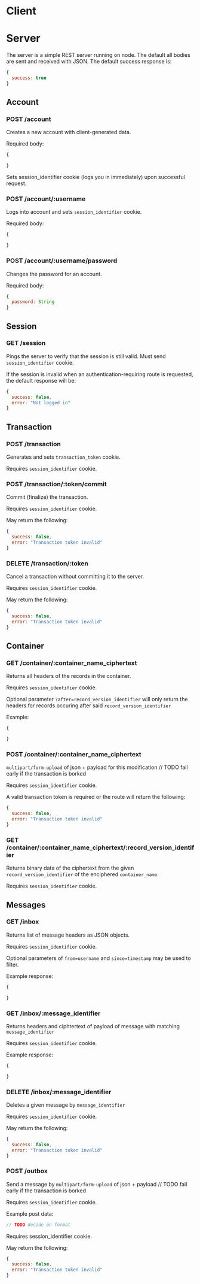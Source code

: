 # Client

# Server

The server is a simple REST server running on node. The default all bodies are sent and received with JSON. The default success response is:

````javascript
{
  success: true
}
````

## Account

### POST /account

Creates a new account with client-generated data.

Required body:

````javascript
{

}
````

Sets session_identifier cookie (logs you in immediately) upon successful request.

### POST /account/:username

Logs into account and sets `session_identifier` cookie.

Required body:

````javascript
{

}
````

### POST /account/:username/password

Changes the password for an account.

Required body:

````javascript
{
  password: String
}
````

## Session

### GET /session

Pings the server to verify that the session is still valid. Must send `session_identifier` cookie.

If the session is invalid when an authentication-requiring route is requested, the default response will be:

````javascript
{
  success: false,
  error: "Not logged in"
}
````

## Transaction

### POST /transaction

Generates and sets `transaction_token` cookie.

Requires `session_identifier` cookie.

### POST /transaction/:token/commit

Commit (finalize) the transaction.

Requires `session_identifier` cookie.

May return the following:

````javascript
{
  success: false,
  error: "Transaction token invalid"
}
````

### DELETE /transaction/:token

Cancel a transaction without committing it to the server.

Requires `session_identifier` cookie.

May return the following:

````javascript
{
  success: false,
  error: "Transaction token invalid"
}
````

## Container

### GET /container/:container_name_ciphertext

Returns all headers of the records in the container.

Requires `session_identifier` cookie.

Optional parameter `?after=record_version_identifier` will only return the headers for records occuring after said `record_version_identifier`

Example:

````javascript
{

}
````

### POST /container/:container_name_ciphertext

`multipart/form-upload` of json + payload for this modification
// TODO fail early if the transaction is borked

Requires `session_identifier` cookie.

A valid transaction token is required or the route will return the following:

````javascript
{
  success: false,
  error: "Transaction token invalid"
}
````

### GET /container/:container_name_ciphertext/:record_version_identifier

Returns binary data of the ciphertext from the given `record_version_identifier` of the enciphered `container_name`.

Requires `session_identifier` cookie.

## Messages

### GET /inbox

Returns list of message headers as JSON objects.

Requires `session_identifier` cookie.

Optional parameters of `from=username` and `since=timestamp` may be used to filter.

Example response:

````javascript
{

}
````

### GET /inbox/:message_identifier

Returns headers and ciphtertext of payload of message with matching `message_identifier`

Requires `session_identifier` cookie.

Example response:

````javascript
{

}
````

### DELETE /inbox/:message_identifier

Deletes a given message by `message_identifier`

Requires `session_identifier` cookie.

May return the following:

````javascript
{
  success: false,
  error: "Transaction token invalid"
}
````

### POST /outbox

Send a message by `multipart/form-upload` of json + payload
// TODO fail early if the transaction is borked

Requires `session_identifier` cookie.

Example post data:

````javascript
// TODO decide on format
````

Requires session_identifier cookie.

May return the following:

````javascript
{
  success: false,
  error: "Transaction token invalid"
}
````
